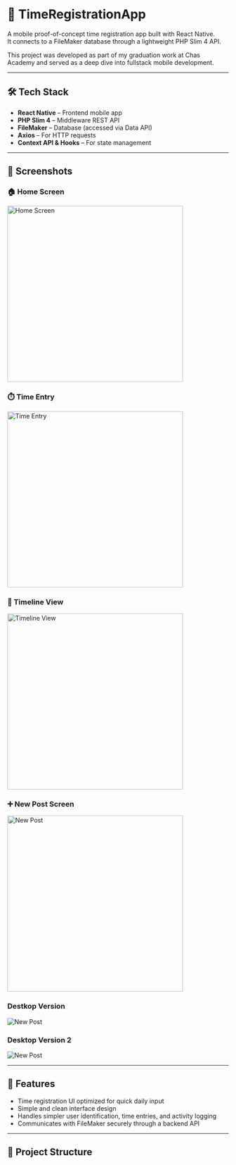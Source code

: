 # 📱 TimeRegistrationApp

A mobile proof-of-concept time registration app built with React Native.  
It connects to a FileMaker database through a lightweight PHP Slim 4 API.

This project was developed as part of my graduation work at Chas Academy and served as a deep dive into fullstack mobile development.

---

## 🛠️ Tech Stack

- **React Native** – Frontend mobile app
- **PHP Slim 4** – Middleware REST API
- **FileMaker** – Database (accessed via Data API)
- **Axios** – For HTTP requests
- **Context API & Hooks** – For state management

---

## 📸 Screenshots

### 🏠 Home Screen  
<img src="screenshots/Menu.png" alt="Home Screen" width="400"/>

### ⏱️ Time Entry  
<img src="screenshots/Form.png" alt="Time Entry" width="400"/>

### 📅 Timeline View  
<img src="screenshots/Calendar.png" alt="Timeline View" width="400"/>

### ➕ New Post Screen  
<img src="screenshots/CalendarChange.png" alt="New Post" width="400"/>

### Destkop Version
![New Post](screenshots/Desktop.png)

### Desktop Version 2
![New Post](screenshots/Desktop2.png)


---

## 🚀 Features

- Time registration UI optimized for quick daily input
- Simple and clean interface design
- Handles simpler user identification, time entries, and activity logging
- Communicates with FileMaker securely through a backend API

---

## 📁 Project Structure

